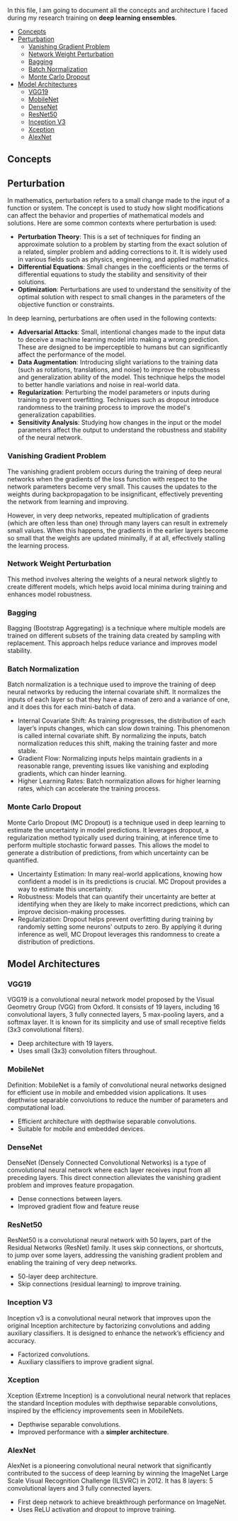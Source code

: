 In this file, I am going to document all the concepts and architecture I faced during my research training on **deep learning ensembles**.

- [Concepts](#concepts)
- [Perturbation](#perturbation)
  - [Vanishing Gradient Problem](#vanishing-gradient-problem)
  - [Network Weight Perturbation](#network-weight-perturbation)
  - [Bagging](#bagging)
  - [Batch Normalization](#batch-normalization)
  - [Monte Carlo Dropout](#monte-carlo-dropout)
- [Model Architectures](#model-architectures)
  - [VGG19](#vgg19)
  - [MobileNet](#mobilenet)
  - [DenseNet](#densenet)
  - [ResNet50](#resnet50)
  - [Inception V3](#inception-v3)
  - [Xception](#xception)
  - [AlexNet](#alexnet)

## Concepts

## Perturbation

In mathematics, perturbation refers to a small change made to the input of a function or system. The concept is used to study how slight modifications can affect the behavior and properties of mathematical models and solutions. Here are some common contexts where perturbation is used:

- **Perturbation Theory**: This is a set of techniques for finding an approximate solution to a problem by starting from the exact solution of a related, simpler problem and adding corrections to it. It is widely used in various fields such as physics, engineering, and applied mathematics.
- **Differential Equations**: Small changes in the coefficients or the terms of differential equations to study the stability and sensitivity of their solutions.
- **Optimization**: Perturbations are used to understand the sensitivity of the optimal solution with respect to small changes in the parameters of the objective function or constraints.

In deep learning, perturbations are often used in the following contexts:

- **Adversarial Attacks**: Small, intentional changes made to the input data to deceive a machine learning model into making a wrong prediction. These are designed to be imperceptible to humans but can significantly affect the performance of the model.
- **Data Augmentation**: Introducing slight variations to the training data (such as rotations, translations, and noise) to improve the robustness and generalization ability of the model. This technique helps the model to better handle variations and noise in real-world data.
- **Regularization**: Perturbing the model parameters or inputs during training to prevent overfitting. Techniques such as dropout introduce randomness to the training process to improve the model's generalization capabilities.
- **Sensitivity Analysis**: Studying how changes in the input or the model parameters affect the output to understand the robustness and stability of the neural network.

### Vanishing Gradient Problem

The vanishing gradient problem occurs during the training of deep neural networks when the gradients of the loss function with respect to the network parameters become very small. This causes the updates to the weights during backpropagation to be insignificant, effectively preventing the network from learning and improving.

However, in very deep networks, repeated multiplication of gradients (which are often less than one) through many layers can result in extremely small values. When this happens, the gradients in the earlier layers become so small that the weights are updated minimally, if at all, effectively stalling the learning process.

### Network Weight Perturbation

This method involves altering the weights of a neural network slightly to create different models, which helps avoid local minima during training and enhances model robustness.

### Bagging

Bagging (Bootstrap Aggregating) is a technique where multiple models are trained on different subsets of the training data created by sampling with replacement. This approach helps reduce variance and improves model stability.

### Batch Normalization

Batch normalization is a technique used to improve the training of deep neural networks by reducing the internal covariate shift. It normalizes the inputs of each layer so that they have a mean of zero and a variance of one, and it does this for each mini-batch of data.

- Internal Covariate Shift: As training progresses, the distribution of each layer’s inputs changes, which can slow down training. This phenomenon is called internal covariate shift. By normalizing the inputs, batch normalization reduces this shift, making the training faster and more stable.
- Gradient Flow: Normalizing inputs helps maintain gradients in a reasonable range, preventing issues like vanishing and exploding gradients, which can hinder learning.
- Higher Learning Rates: Batch normalization allows for higher learning rates, which can accelerate the training process.

### Monte Carlo Dropout

Monte Carlo Dropout (MC Dropout) is a technique used in deep learning to estimate the uncertainty in model predictions. It leverages dropout, a regularization method typically used during training, at inference time to perform multiple stochastic forward passes. This allows the model to generate a distribution of predictions, from which uncertainty can be quantified.

- Uncertainty Estimation: In many real-world applications, knowing how confident a model is in its predictions is crucial. MC Dropout provides a way to estimate this uncertainty.
- Robustness: Models that can quantify their uncertainty are better at identifying when they are likely to make incorrect predictions, which can improve decision-making processes.
- Regularization: Dropout helps prevent overfitting during training by randomly setting some neurons' outputs to zero. By applying it during inference as well, MC Dropout leverages this randomness to create a distribution of predictions.

## Model Architectures

### VGG19

VGG19 is a convolutional neural network model proposed by the Visual Geometry Group (VGG) from Oxford. It consists of 19 layers, including 16 convolutional layers, 3 fully connected layers, 5 max-pooling layers, and a softmax layer. It is known for its simplicity and use of small receptive fields (3x3 convolutional filters).

- Deep architecture with 19 layers.
- Uses small (3x3) convolution filters throughout.

### MobileNet

Definition: MobileNet is a family of convolutional neural networks designed for efficient use in mobile and embedded vision applications. It uses depthwise separable convolutions to reduce the number of parameters and computational load.

- Efficient architecture with depthwise separable convolutions.
- Suitable for mobile and embedded devices.

### DenseNet

DenseNet (Densely Connected Convolutional Networks) is a type of convolutional neural network where each layer receives input from all preceding layers. This direct connection alleviates the vanishing gradient problem and improves feature propagation.

- Dense connections between layers.
- Improved gradient flow and feature reuse

### ResNet50

ResNet50 is a convolutional neural network with 50 layers, part of the Residual Networks (ResNet) family. It uses skip connections, or shortcuts, to jump over some layers, addressing the vanishing gradient problem and enabling the training of very deep networks.

- 50-layer deep architecture.
- Skip connections (residual learning) to improve training.

### Inception V3

Inception v3 is a convolutional neural network that improves upon the original Inception architecture by factorizing convolutions and adding auxiliary classifiers. It is designed to enhance the network’s efficiency and accuracy.

- Factorized convolutions.
- Auxiliary classifiers to improve gradient signal.

### Xception

Xception (Extreme Inception) is a convolutional neural network that replaces the standard Inception modules with depthwise separable convolutions, inspired by the efficiency improvements seen in MobileNets.

- Depthwise separable convolutions.
- Improved performance with a **simpler architecture**.

### AlexNet

AlexNet is a pioneering convolutional neural network that significantly contributed to the success of deep learning by winning the ImageNet Large Scale Visual Recognition Challenge (ILSVRC) in 2012. It has 8 layers: 5 convolutional layers and 3 fully connected layers.

- First deep network to achieve breakthrough performance on ImageNet.
- Uses ReLU activation and dropout to improve training.

